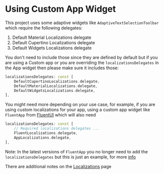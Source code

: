 # Using Custom App Widget

This project uses some adaptive widgets like `AdaptiveTextSelectionToolbar` which require the following delegates:

1. Default Material Localizations delegate
2. Default Cupertino Localizations delegate
3. Default Widgets Localizations delegate

You don't need to include those since they are defined by default
but if you are using a Custom app or you are overriding the `localizationsDelegates` in the App widget
then please make sure it includes those:

```dart
localizationsDelegates: const [
    DefaultCupertinoLocalizations.delegate,
    DefaultMaterialLocalizations.delegate,
    DefaultWidgetsLocalizations.delegate,
],
```

You might need more depending on your use case, for example, if you are using custom localizations for your app, using a
custom app widget like `FluentApp` from [FluentUI]
which will also need

```dart
localizationsDelegates: const [
    // Required localizations delegates ...
    FluentLocalizations.delegate,
    AppLocalizations.delegate,
],
```

Note: In the latest versions of `FluentApp` you no longer need to add the `localizationsDelegates` but this is just an
example, for more [info](https://github.com/bdlukaa/fluent_ui/pull/946)

There are additional notes on the [Localizations](./localizations_setup.md) page

[FluentUI]: https://pub.dev/packages/fluent_ui
